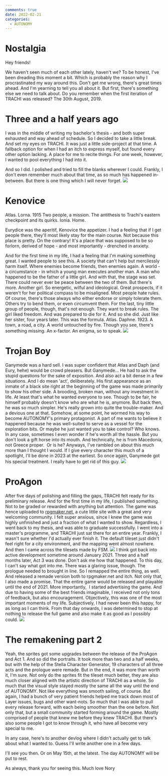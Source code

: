 ```yaml
---
comments: true
date: 2022-02-21
categories:
  - AUTONOMY
---
```


# Nostalgia

Hey friends!

We haven't seen much of each other lately, haven't we?
To be honest, I've been dreading this moment a bit. Which is probably the reason why I procrastinated my way around this. 
Don't get me wrong, there's great times ahead. And I'm yearning to tell you all about it.
But first, there's something else we need to talk about.
Do you remember when the first iteration of TRACHI was released? The 30th August, 2019.

# Three and a half years ago
I was in the middle of writing my bachelor's thesis - and both super exhausted and way ahead of schedule.
So I decided to take a little break. And set my eyes on TRACHI.
It was just a little side-project at that time. A fallback option for when I had an itch to express myself, but found every other option lacking. A place for me to recite things. For one week, however, I wanted to pool everything I had into it. 

And so I did. I polished and tried to fill the blanks wherever I could. Frankly, I don't even remember much about that time, as so much has happened in-between. But there is one thing which I will never forget.
![](https://img.itch.zone/aW1nLzgyMTQyMTIucG5n/original/bVp3Mp.png)
<!-- more -->

# Kenovice
Atlas. Lorna. 1915
Two people, a mission.
The antithesis to Trachi's eastern checkpoint and its quirks.
Ionia. Home.

Eurydice was the aperitif, Kenovice the appetizer. I had a feeling that if I get people there, they'll most likely stay for the main course. Not because this place is pretty. On the contrary! It's a place that was supposed to be so forlorn, derived of hope - and most importantly - drenched in anxiety. 

And for the first time in my life, I had a feeling that I'm making something great. I wanted people to see this. A society that can't help but mercilessly harm itself. Where enemies become friends, then enemies again. A world - a circumstance - in which a young man executes another man. A man who happened to be the father of a little girl. And with that, the stage was set. There could never ever be peace between the two of them.
But there's more. Another girl. So energetic, wilful and ideological. Great prospects, if it weren't for her political compass to be misaligned. Most people hate rules. Of course, there's those always who either endorse or simply tolerate them. Others try to bend them, or even circumvent them. For the last, tiny little group of people, though, that's not enough. They want to break rules. The girl liked freedom. And was prepared to die for it. And so she did. Just like her sister, four years later.
This was the formula.
Atlas. Daphne. 1923.
A town, a road, a city. 
A world untouched by fire.
Though you see, there's something missing.
An x-factor. An enigma, so to speak.
![](https://img.itch.zone/aW1nLzgyMTMzNDUucG5n/original/waPX1X.png)

# Trojan Boy
Ganymede was a hard sell. 
I was super confident that Atlas and Daph (and Eury, hehe) would be crowd pleasers. But Ganymede... He had to ask the stupid questions for the sake of exposition.
And also act a bit dense in a few situations. And I do mean 'act', deliberately. His first appearance as an inmate of a black site right at the beginning of the game was made primarily to show his other side. A brooding, broken man, without any investment in life. At least that's what he wanted everyone to see. Though to be fair, he himself probably doesn't know who are what he is, anymore. But back then, he was so much simpler.
He's really grown into quite the trouble-maker. And a devious one at that. Somehow, at some point, he wormed his way to become AUTONOMY's primary protagonist. A part of me wants to believe it happened because he was well-suited to serve as a vessel for the exploration bits. Or maybe he just wanted you to take control? Who knows.
In any case, sometimes I even wonder if he's worth all the hassle. But you don't look a gift horse into its mouth. And technically, he is from Macedonia, not Greece proper.  Or is he?
Anyways, I've rambled on about this much more than I thought I would. If I give every character this much of a spotlight, I'll be done in 2023 at the earliest. So once again, Ganymede got his special treatment.
I really have to get rid of this guy.
![](https://img.itch.zone/aW1nLzgyMTQyMTYucG5n/original/OHXLqh.png)

# ProAgon
After five days of polishing and filling the gaps, TRACHI felt ready for its preliminary release. And for the first time in my life, I published something. Not to be graded or rewarded with anything but attention. The game was hence uploaded to [rpgmaker.net](https://rpgmaker.net/games/11250/), a cute little site with a great and very welcoming community. I felt super anxious, since I knew the game was highly unfinished and just a fraction of what I wanted to show.
Regardless, I went back to my thesis, and was able to graduate successfully. I went into a master's programme, and TRACHI just sat there for an entire year. Frankly, I wasn't sure whether I'd actually ever finish it. The default tileset just didn't feel right for a city environment, and the mapping went almost nowhere. And then I came across the tilesets made by FSM.
![](https://img.itch.zone/aW1nLzgyMTM4MjkucG5n/original/9H4ABZ.png)
I think got back into active development sometime around January 2021. Three and a half months later, Act 3 was done. Don't ask me how that happened. To this day, I can't say what got into me.
There was a glaring issue, though. The prologue needed to brought in line. So I remapped the entire thing, as well. And released a remade version both to rpgmaker.net and itch. Not only that, I also made a promise. That the entire game would be released and playable until the end of 2021. More importantly,  I started advertising the game.
And due to having some of the best friends imaginable, I received not only tons of feedback, but also encouragement. Objectively, this was one of the most important moments of my life. Subjectively, I had never been this happy, for as long as I can think. From that day onwards, I was determined to stop at nothing to release the full game and also make it as good as I possibly could.
![](https://img.itch.zone/aW1nLzgyMTQwMDMucG5n/original/7RXmTM.png)

# The remakening part 2
Yeah, the sprites got some upgrades between the release of the ProAgon and Act 1. And so did the portraits.
It took more than two and a half weeks, but with the help of the Stella Character Generator, 19 characters of all three acts and the prologue were remade. But in the end, it was more than worth it, I'm sure. Not only do the sprites fit the tileset much better, they are also much closer aligned with the artistic direction of TRACHI as a whole.
So much that the visual style stayed mostly the same all the way until the end of AUTONOMY. Not like everything was smooth sailing, of course. But again, I had a bunch of very patient friends helped me track down most of Layer issues, bugs and other want-nots. So much that I was able to pull every release forward, with each being smoother than the one before.
Not only that, but a small community started forming around the game. Mostly comprised of people that knew me before they knew TRACHI. But there's also some people I got to know through it, who have all become very special to me.

In any case, here's to another devlog where I didn't actually get to talk about what I wanted to. 
Guess I'll write another one in a few days.

I'll see you then.
Or on May 15th, at the latest.
The day AUTONOMY will be put to rest.

As always, thank you for seeing this.
Much love
Nory
